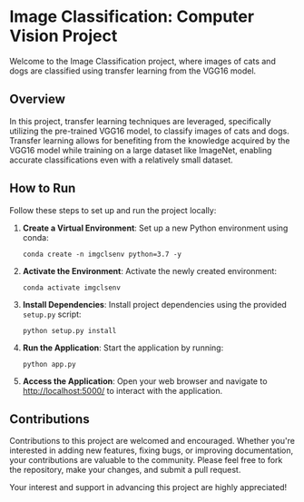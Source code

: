 

# Image Classification: Computer Vision Project

Welcome to the Image Classification project, where images of cats and dogs are classified using transfer learning from the VGG16 model.

## Overview

In this project, transfer learning techniques are leveraged, specifically utilizing the pre-trained VGG16 model, to classify images of cats and dogs. Transfer learning allows for benefiting from the knowledge acquired by the VGG16 model while training on a large dataset like ImageNet, enabling accurate classifications even with a relatively small dataset.

## How to Run

Follow these steps to set up and run the project locally:

1. **Create a Virtual Environment**: Set up a new Python environment using conda:
   ```
   conda create -n imgclsenv python=3.7 -y
   ```

2. **Activate the Environment**: Activate the newly created environment:
   ```
   conda activate imgclsenv
   ```

3. **Install Dependencies**: Install project dependencies using the provided `setup.py` script:
   ```
   python setup.py install
   ```

4. **Run the Application**: Start the application by running:
   ```
   python app.py
   ```

5. **Access the Application**: Open your web browser and navigate to [http://localhost:5000/](http://localhost:5000/) to interact with the application.

## Contributions

Contributions to this project are welcomed and encouraged. Whether you're interested in adding new features, fixing bugs, or improving documentation, your contributions are valuable to the community. Please feel free to fork the repository, make your changes, and submit a pull request.

Your interest and support in advancing this project are highly appreciated!